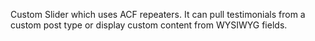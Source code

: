 Custom Slider which uses ACF repeaters.
It can pull testimonials from a custom post type or display custom content from WYSIWYG fields.
